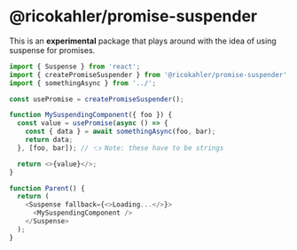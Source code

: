 # @ricokahler/promise-suspender

This is an **experimental** package that plays around with the idea of using suspense for promises.

```js
import { Suspense } from 'react';
import { createPromiseSuspender } from '@ricokahler/promise-suspender';
import { somethingAsync } from '../';

const usePromise = createPromiseSuspender();

function MySuspendingComponent({ foo }) {
  const value = usePromise(async () => {
    const { data } = await somethingAsync(foo, bar);
    return data;
  }, [foo, bar]); // 👈 Note: these have to be strings

  return <>{value}</>;
}

function Parent() {
  return (
    <Suspense fallback={<>Loading...</>}>
      <MySuspendingComponent />
    </Suspense>
  );
}
```
